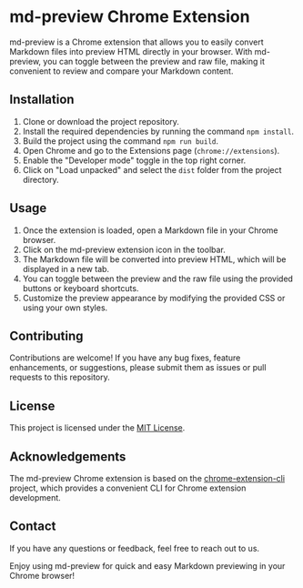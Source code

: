 # md-preview Chrome Extension

md-preview is a Chrome extension that allows you to easily convert Markdown files into preview HTML directly in your browser. With md-preview, you can toggle between the preview and raw file, making it convenient to review and compare your Markdown content.

## Installation

1. Clone or download the project repository.
2. Install the required dependencies by running the command `npm install`.
3. Build the project using the command `npm run build`.
4. Open Chrome and go to the Extensions page (`chrome://extensions`).
5. Enable the "Developer mode" toggle in the top right corner.
6. Click on "Load unpacked" and select the `dist` folder from the project directory.

## Usage

1. Once the extension is loaded, open a Markdown file in your Chrome browser.
2. Click on the md-preview extension icon in the toolbar.
3. The Markdown file will be converted into preview HTML, which will be displayed in a new tab.
4. You can toggle between the preview and the raw file using the provided buttons or keyboard shortcuts.
5. Customize the preview appearance by modifying the provided CSS or using your own styles.

## Contributing

Contributions are welcome! If you have any bug fixes, feature enhancements, or suggestions, please submit them as issues or pull requests to this repository.

## License

This project is licensed under the [MIT License](LICENSE).

## Acknowledgements

The md-preview Chrome extension is based on the [chrome-extension-cli](https://github.com/dutiyesh/chrome-extension-cli) project, which provides a convenient CLI for Chrome extension development.

## Contact

If you have any questions or feedback, feel free to reach out to us.

Enjoy using md-preview for quick and easy Markdown previewing in your Chrome browser!
